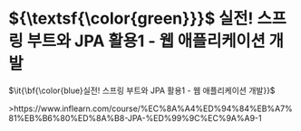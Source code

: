 # ${\textsf{\color{green}}}$ 실전! 스프링 부트와 JPA 활용1 - 웹 애플리케이션 개발
<p>$\it{\bf{\color{blue}실전! 스프링 부트와 JPA 활용1 - 웹 애플리케이션 개발}}$</p>
>https://www.inflearn.com/course/%EC%8A%A4%ED%94%84%EB%A7%81%EB%B6%80%ED%8A%B8-JPA-%ED%99%9C%EC%9A%A9-1
